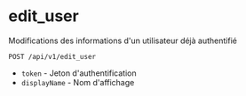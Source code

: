 # edit_user

Modifications des informations d'un utilisateur déjà authentifié

```
POST /api/v1/edit_user
```

- `token` - Jeton d'authentification
- `displayName` - Nom d'affichage
